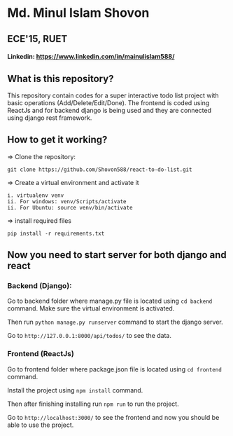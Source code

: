 # Md. Minul Islam Shovon
## ECE'15, RUET
#### Linkedin: https://www.linkedin.com/in/mainulislam588/

## What is this repository?
This repository contain codes for a super interactive todo list project with basic operations (Add/Delete/Edit/Done).
The frontend is coded using ReactJs and for backend django is being used and they are connected using 
django rest framework.

## How to get it working?
=> Clone the repository:
```
git clone https://github.com/Shovon588/react-to-do-list.git
```
=> Create a virtual environment and activate it
```
i. virtualenv venv
ii. For windows: venv/Scripts/activate
ii. For Ubuntu: source venv/bin/activate
```
=> install required files
```
pip install -r requirements.txt
```

## Now you need to start server for both django and react
### Backend (Django):
Go to backend folder where manage.py file is located using ```cd backend``` command. Make sure the virtual environment is activated.

Then run ```python manage.py runserver``` command to start the django server. 

Go to ```http://127.0.0.1:8000/api/todos/``` to see the data.


### Frontend (ReactJs)
Go to frontend folder where package.json file is located using ```cd frontend``` command.

Install the project using ```npm install``` command.

Then after finishing installing run ```npm run``` to run the project.

Go to ```http://localhost:3000/``` to see the frontend and now you should be able to use the project.
